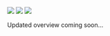 
<!-- README.md is generated from README.Rmd. Please edit that file -->

![](https://img.shields.io/badge/Status-Developing-orange.svg)
[![](https://img.shields.io/badge/Latest--Release-v0.2.1-green.svg)](https://github.com/jrgant/quickdag/releases/tag/v0.2.1)
![](https://img.shields.io/badge/Development--Version-master-goldenrod.svg)

Updated overview coming soon…
